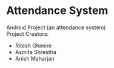 # Attendance System

Android Project (an attendance system) <br/>
 Project Creators:

- Ritesh Ghimire
- Asmita Shrestha
- Anish Maharjan
